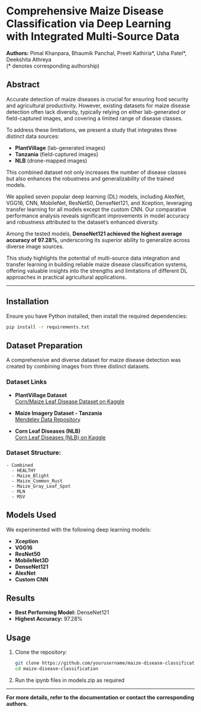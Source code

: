 # Comprehensive Maize Disease Classification via Deep Learning with Integrated Multi-Source Data

**Authors:** Pimal Khanpara, Bhaumik Panchal, Preeti Kathiria*, Usha Patel*, Deekshita Athreya  
(* denotes corresponding authorship)

## Abstract
Accurate detection of maize diseases is crucial for ensuring food security and agricultural productivity. However, existing datasets for maize disease detection often lack diversity, typically relying on either lab-generated or field-captured images, and covering a limited range of disease classes. 

To address these limitations, we present a study that integrates three distinct data sources:
- **PlantVillage** (lab-generated images)
- **Tanzania** (field-captured images)
- **NLB** (drone-mapped images)

This combined dataset not only increases the number of disease classes but also enhances the robustness and generalizability of the trained models.

We applied seven popular deep learning (DL) models, including AlexNet, VGG16, CNN, MobileNet, ResNet50, DenseNet121, and Xception, leveraging transfer learning for all models except the custom CNN. Our comparative performance analysis reveals significant improvements in model accuracy and robustness attributed to the dataset’s enhanced diversity. 

Among the tested models, **DenseNet121 achieved the highest average accuracy of 97.28%**, underscoring its superior ability to generalize across diverse image sources. 

This study highlights the potential of multi-source data integration and transfer learning in building reliable maize disease classification systems, offering valuable insights into the strengths and limitations of different DL approaches in practical agricultural applications.

---

## Installation
Ensure you have Python installed, then install the required dependencies:
```sh
pip install -r requirements.txt
```

## Dataset Preparation
A comprehensive and diverse dataset for maize disease detection was created by combining images from three distinct datasets.
### Dataset Links

- **PlantVillage Dataset**  
  [Corn/Maize Leaf Disease Dataset on Kaggle](https://www.kaggle.com/datasets/smaranjitghose/corn-or-maize-leaf-disease-dataset)

- **Maize Imagery Dataset - Tanzania**  
  [Mendeley Data Repository](https://data.mendeley.com/datasets/fkw49mz3xs/1)

- **Corn Leaf Diseases (NLB)**  
  [Corn Leaf Diseases (NLB) on Kaggle](https://www.kaggle.com/datasets/rabbityashow/corn-leaf-diseasesnlb)


### Dataset Structure:
```
- Combined
  - HEALTHY
  - Maize_Blight
  - Maize_Common_Rust
  - Maize_Gray_Leaf_Spot
  - MLN
  - MSV
```

## Models Used
We experimented with the following deep learning models:
- **Xception**
- **VGG16**
- **ResNet50**
- **MobileNet3D**
- **DenseNet121**
- **AlexNet**
- **Custom CNN**

## Results
- **Best Performing Model:** DenseNet121
- **Highest Accuracy:** 97.28%

## Usage
1. Clone the repository:
   ```sh
   git clone https://github.com/yourusername/maize-disease-classification.git
   cd maize-disease-classification
   ```
2. Run the ipynb files in models.zip as required
---
**For more details, refer to the documentation or contact the corresponding authors.**
